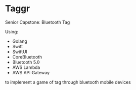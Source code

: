 # Taggr
Senior Capstone: Bluetooth Tag

Using: 
- Golang 
- Swift 
- SwiftUI 
- CoreBluetooth 
- Bluetooth 5.0 
- AWS Lambda 
- AWS API Gateway

to implement a game of tag through bluetooth mobile devices
